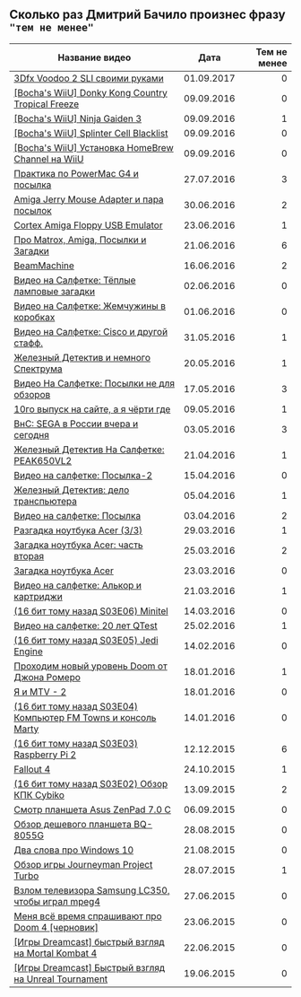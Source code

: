Сколько раз Дмитрий Бачило произнес фразу `"тем не менее"`
----------------------------------------------------------

| Название видео | Дата | Тем не менее |
| -------------- | ---- | ------------:|
| [3Dfx Voodoo 2 SLI своими руками](https://www.youtube.com/watch?v=cVgQiulnk5E) | 01.09.2017 | 0 |
| [[Bocha's WiiU] Donky Kong Country Tropical Freeze](https://www.youtube.com/watch?v=I3ir85yz5-w) | 09.09.2016 | 0 |
| [[Bocha's WiiU] Ninja Gaiden 3](https://www.youtube.com/watch?v=UTD_dX-idiQ) | 09.09.2016 | 1 |
| [[Bocha's WiiU] Splinter Cell Blacklist](https://www.youtube.com/watch?v=hVk-XGZ79dU) | 09.09.2016 | 0 |
| [[Bocha's WiiU] Установка HomeBrew Channel на WiiU](https://www.youtube.com/watch?v=uJg1pkciuqA) | 09.09.2016 | 0 |
| [Практика по PowerMac G4 и посылка](https://www.youtube.com/watch?v=O_oFvOkP4QE) | 27.07.2016 | 3 |
| [Amiga Jerry Mouse Adapter и пара посылок](https://www.youtube.com/watch?v=NE2AYg31t4M) | 30.06.2016 | 2 |
| [Cortex Amiga Floppy USB Emulator](https://www.youtube.com/watch?v=T_GxVA-dnmo) | 23.06.2016 | 1 |
| [Про Matrox, Amiga, Посылки и Загадки](https://www.youtube.com/watch?v=MNLwH1FKEMo) | 21.06.2016 | 6 |
| [BeamMachine](https://www.youtube.com/watch?v=cQH0Ruwe8XU) | 16.06.2016 | 2 |
| [Видео на Салфетке: Тёплые ламповые загадки](https://www.youtube.com/watch?v=AdHsnI8w3NU) | 02.06.2016 | 0 |
| [Видео на Салфетке: Жемчужины в коробках](https://www.youtube.com/watch?v=BP-ufAiR4W0) | 01.06.2016 | 0 |
| [Видео на Салфетке: Cisco и другой стафф.](https://www.youtube.com/watch?v=iH1VmUhM9hA) | 31.05.2016 | 1 |
| [Железный Детектив и немного Спектрума](https://www.youtube.com/watch?v=tUf35BeB-Rk) | 20.05.2016 | 1 |
| [Видео На Салфетке: Посылки не для обзоров](https://www.youtube.com/watch?v=LwugdxvTZc0) | 17.05.2016 | 3 |
| [10го выпуск на сайте, а я чёрти где](https://www.youtube.com/watch?v=Jer3cs9b2UU) | 09.05.2016 | 1 |
| [ВнС: SEGA в России вчера и сегодня](https://www.youtube.com/watch?v=2tkPe2GPctw) | 03.05.2016 | 3 |
| [Железный Детектив На Салфетке: PEAK650VL2](https://www.youtube.com/watch?v=aT1AFhU6xro) | 21.04.2016 | 1 |
| [Видео на салфетке: Посылка-2](https://www.youtube.com/watch?v=aRb6DJFh4vM) | 15.04.2016 | 0 |
| [Железный Детектив: дело транспьютера](https://www.youtube.com/watch?v=ZHUixLDrvfM) | 05.04.2016 | 1 |
| [Видео на салфетке: Посылка](https://www.youtube.com/watch?v=lW52nB99xBk) | 03.04.2016 | 2 |
| [Разгадка ноутбука Acer (3/3)](https://www.youtube.com/watch?v=YYjpWWTmKAU) | 29.03.2016 | 1 |
| [Загадка ноутбука Acer: часть вторая](https://www.youtube.com/watch?v=Ks0J8pLfBf0) | 25.03.2016 | 2 |
| [Загадка ноутбука Acer](https://www.youtube.com/watch?v=9Wu4katF1U8) | 23.03.2016 | 0 |
| [Видео на салфетке: Алькор и картриджи](https://www.youtube.com/watch?v=bYirajv66uM) | 21.03.2016 | 1 |
| [(16 бит тому назад S03E06) Minitel](https://www.youtube.com/watch?v=2z-UWw_Scsk) | 14.03.2016 | 0 |
| [Видео на салфетке: 20 лет QTest](https://www.youtube.com/watch?v=3AOlhy7G9yY) | 25.02.2016 | 1 |
| [(16 бит тому назад S03E05) Jedi Engine](https://www.youtube.com/watch?v=9tc0JarVWuI) | 14.02.2016 | 0 |
| [Проходим новый уровень Doom от Джона Ромеро](https://www.youtube.com/watch?v=B9defZRTWdQ) | 18.01.2016 | 1 |
| [Я и MTV - 2](https://www.youtube.com/watch?v=gDF8JuFQlqg) | 18.01.2016 | 0 |
| [(16 бит тому назад S03E04) Компьютер FM Towns и консоль Marty](https://www.youtube.com/watch?v=BAqVHaRtUDg) | 14.01.2016 | 0 |
| [(16 бит тому назад S03E03) Raspberry Pi 2](https://www.youtube.com/watch?v=ZgiD35JrF9g) | 12.12.2015 | 6 |
| [Fallout 4](https://www.youtube.com/watch?v=XAY195NoRjM) | 24.10.2015 | 1 |
| [(16 бит тому назад S03E02) Обзор КПК Cybiko](https://www.youtube.com/watch?v=hTsjczsiBLc) | 13.09.2015 | 2 |
| [Смотр планшета Asus ZenPad 7.0 C](https://www.youtube.com/watch?v=XLjEUUJUZ_s) | 06.09.2015 | 0 |
| [Обзор дешевого планшета BQ-8055G](https://www.youtube.com/watch?v=mfasZU5rQlw) | 28.08.2015 | 0 |
| [Два слова про Windows 10](https://www.youtube.com/watch?v=gkqpqaXMtjU) | 21.08.2015 | 0 |
| [Обзор игры Journeyman Project Turbo](https://www.youtube.com/watch?v=oWmz-twbolg) | 28.07.2015 | 1 |
| [Взлом телевизора Samsung LC350, чтобы играл mpeg4](https://www.youtube.com/watch?v=Y5Z746v94a0) | 27.06.2015 | 0 |
| [Меня всё время спрашивают про Doom 4 [черновик]](https://www.youtube.com/watch?v=aI8BJY5qoOw) | 23.06.2015 | 0 |
| [[Игры Dreamcast] быстрый взгляд на Mortal Kombat 4](https://www.youtube.com/watch?v=tmDL6fydGBo) | 22.06.2015 | 0 |
| [[Игры Dreamcast] Быстрый взгляд на Unreal Tournament](https://www.youtube.com/watch?v=PyejcDTPMco) | 19.06.2015 | 0 |
